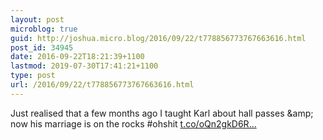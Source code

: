 ```yaml
---
layout: post
microblog: true
guid: http://joshua.micro.blog/2016/09/22/t778856773767663616.html
post_id: 34945
date: 2016-09-22T18:21:39+1100
lastmod: 2019-07-30T17:41:21+1100
type: post
url: /2016/09/22/t778856773767663616.html
---
```

Just realised that a few months ago I taught Karl about hall passes &amp;amp; now his marriage is on the rocks #ohshit [t.co/oQn2gkD6R...](https://t.co/oQn2gkD6Ry)
